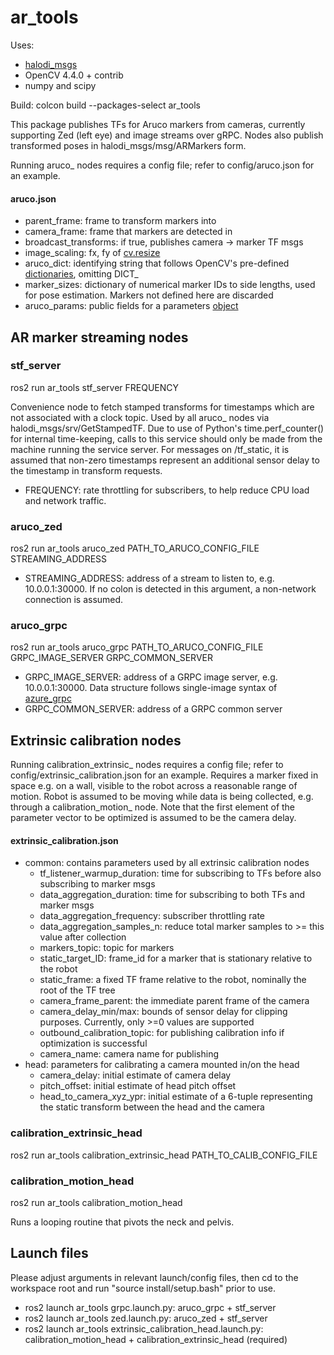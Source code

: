 # ar_tools

Uses:
- [halodi_msgs](https://github.com/Halodi/halodi-messages)
- OpenCV 4.4.0 + contrib
- numpy and scipy

Build: colcon build --packages-select ar_tools

This package publishes TFs for Aruco markers from cameras, currently supporting Zed (left eye) and image streams over gRPC. Nodes also publish transformed poses in halodi_msgs/msg/ARMarkers form.

Running aruco\_ nodes requires a config file; refer to config/aruco.json for an example.

#### aruco.json
- parent\_frame: frame to transform markers into
- camera\_frame: frame that markers are detected in
- broadcast\_transforms: if true, publishes camera -> marker TF msgs
- image\_scaling: fx, fy of [cv.resize](https://docs.opencv.org/master/da/d54/group__imgproc__transform.html#ga47a974309e9102f5f08231edc7e7529d)
- aruco\_dict: identifying string that follows OpenCV's pre-defined [dictionaries](https://docs.opencv.org/master/dc/df7/dictionary_8hpp.html), omitting DICT\_
- marker\_sizes: dictionary of numerical marker IDs to side lengths, used for pose estimation. Markers not defined here are discarded
- aruco\_params: public fields for a parameters [object](https://docs.opencv.org/master/d1/dcd/structcv_1_1aruco_1_1DetectorParameters.html#aca7a04c0d23b3e1c575e11af697d506c)

## AR marker streaming nodes

### stf\_server
ros2 run ar\_tools stf\_server FREQUENCY

Convenience node to fetch stamped transforms for timestamps which are not associated with a clock topic. Used by all aruco\_ nodes via halodi_msgs/srv/GetStampedTF. Due to use of Python's time.perf\_counter() for internal time-keeping, calls to this service should only be made from the machine running the service server.
For messages on /tf_static, it is assumed that non-zero timestamps represent an additional sensor delay to the timestamp in transform requests.

- FREQUENCY: rate throttling for subscribers, to help reduce CPU load and network traffic.

### aruco\_zed
ros2 run ar\_tools aruco\_zed PATH\_TO\_ARUCO\_CONFIG\_FILE STREAMING\_ADDRESS

- STREAMING\_ADDRESS: address of a stream to listen to, e.g. 10.0.0.1:30000. If no colon is detected in this argument, a non-network connection is assumed.

### aruco\_grpc
ros2 run ar\_tools aruco\_grpc PATH\_TO\_ARUCO\_CONFIG\_FILE GRPC\_IMAGE\_SERVER GRPC\_COMMON\_SERVER 

- GRPC\_IMAGE\_SERVER: address of a GRPC image server, e.g. 10.0.0.1:30000. Data structure follows single-image syntax of [azure_grpc](https://github.com/Halodi/azure_grpc)
- GRPC\_COMMON\_SERVER: address of a GRPC common server

## Extrinsic calibration nodes
Running calibration\_extrinsic\_ nodes requires a config file; refer to config/extrinsic\_calibration.json for an example. Requires a marker fixed in space e.g. on a wall, visible to the robot across a reasonable range of motion. Robot is assumed to be moving while data is being collected, e.g. through a calibration\_motion\_ node.
Note that the first element of the parameter vector to be optimized is assumed to be the camera delay.

#### extrinsic\_calibration.json
- common: contains parameters used by all extrinsic calibration nodes
    - tf\_listener\_warmup\_duration: time for subscribing to TFs before also subscribing to marker msgs
    - data\_aggregation\_duration: time for subscribing to both TFs and marker msgs
    - data\_aggregation\_frequency: subscriber throttling rate
    - data\_aggregation\_samples\_n: reduce total marker samples to >= this value after collection
    - markers\_topic: topic for markers
    - static\_target\_ID: frame\_id for a marker that is stationary relative to the robot
    - static\_frame: a fixed TF frame relative to the robot, nominally the root of the TF tree
    - camera\_frame\_parent: the immediate parent frame of the camera
    - camera\_delay\_min/max: bounds of sensor delay for clipping purposes. Currently, only >=0 values are supported
    - outbound\_calibration\_topic: for publishing calibration info if optimization is successful
    - camera\_name: camera name for publishing
- head: parameters for calibrating a camera mounted in/on the head
    - camera\_delay: initial estimate of camera delay
    - pitch\_offset: initial estimate of head pitch offset
    - head\_to\_camera\_xyz\_ypr: initial estimate of a 6-tuple representing the static transform between the head and the camera

### calibration\_extrinsic\_head
ros2 run ar\_tools calibration\_extrinsic\_head PATH\_TO\_CALIB\_CONFIG\_FILE

### calibration\_motion\_head
ros2 run ar\_tools calibration\_motion\_head

Runs a looping routine that pivots the neck and pelvis.

## Launch files
Please adjust arguments in relevant launch/config files, then cd to the workspace root and run "source install/setup.bash" prior to use.

- ros2 launch ar\_tools grpc.launch.py: aruco\_grpc + stf\_server
- ros2 launch ar\_tools zed.launch.py: aruco\_zed + stf\_server
- ros2 launch ar\_tools extrinsic\_calibration\_head.launch.py: calibration\_motion\_head + calibration\_extrinsic\_head (required)

